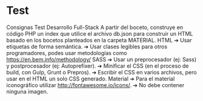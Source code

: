 # Test
Consignas Test  Desarrollo Full-Stack  A partir del boceto, construye en código PHP un index que utilice el archivo db.json para construir un HTML basado en los bocetos planteados en la carpeta MATERIAL.  HTML ➔ Usar etiquetas de forma semántica. ➔ Usar clases legibles para otros programadores, podes usar metodologías como https://en.bem.info/methodology/  SASS ➔ Usar un pre​procesador (ej: Sass) y post​procesador (ej: Autoprefixer). ➔ Minificar el CSS (en el proceso de build, con Gulp, Grunt o Prepros). ➔ Escribir el CSS en varios archivos, pero usar en el HTML un solo CSS generado.  Material ➔ Para el material iconográfico utilizar ​http://fontawesome.io/icons/​. ➔ No debe contener ninguna imagen.
